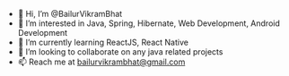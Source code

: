 - 👋 Hi, I’m @BailurVikramBhat
- 👀 I’m interested in Java, Spring, Hibernate, Web Development, Android Development
- 🌱 I’m currently learning ReactJS, React Native
- 💞️ I’m looking to collaborate on any java related projects
- 📫 Reach me at bailurvikrambhat@gmail.com

<!---
BailurVikramBhat/BailurVikramBhat is a ✨ special ✨ repository because its `README.md` (this file) appears on your GitHub profile.
You can click the Preview link to take a look at your changes.
--->
